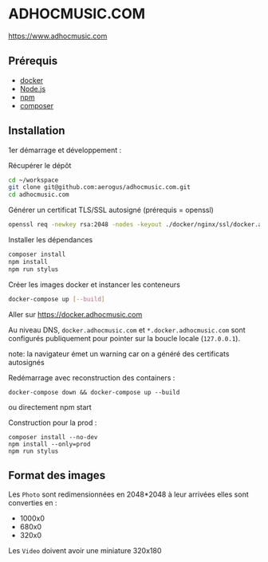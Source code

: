 # ADHOCMUSIC.COM

https://www.adhocmusic.com

## Prérequis

- [docker](https://www.docker.com/products/docker-desktop)
- [Node.js](https://nodejs.org/en/)
- [npm](https://docs.npmjs.com/downloading-and-installing-node-js-and-npm)
- [composer](https://getcomposer.org/)

## Installation

1er démarrage et développement :

Récupérer le dépôt

```bash
cd ~/workspace
git clone git@github.com:aerogus/adhocmusic.com.git
cd adhocmusic.com
```

Générer un certificat TLS/SSL autosigné (prérequis = openssl)

```bash
openssl req -newkey rsa:2048 -nodes -keyout ./docker/nginx/ssl/docker.adhocmusic.com.key -x509 -days 365 -out ./docker/nginx/ssl/docker.adhocmusic.com.crt -subj "/C=FR/ST=Ile-de-France/L=Paris/O=AD'HOC/OU=IT/CN=docker.adhocmusic.com" -addext "subjectAltName=DNS:docker.adhocmusic.com,DNS:*.docker.adhocmusic.com"
```

Installer les dépendances

```bash
composer install
npm install
npm run stylus
````

Créer les images docker et instancer les conteneurs

```bash
docker-compose up [--build]
```

Aller sur https://docker.adhocmusic.com

Au niveau DNS, `docker.adhocmusic.com` et `*.docker.adhocmusic.com` sont configurés publiquement pour pointer sur la boucle locale (`127.0.0.1`).

note: la navigateur émet un warning car on a généré des certificats autosignés

Redémarrage avec reconstruction des containers :

```
docker-compose down && docker-compose up --build
```

ou directement npm start

Construction pour la prod :

```
composer install --no-dev
npm install --only=prod
npm run stylus
```

## Format des images

Les `Photo` sont redimensionnées en 2048*2048 à leur arrivées
elles sont converties en :

- 1000x0
- 680x0
- 320x0

Les `Video` doivent avoir une miniature 320x180
